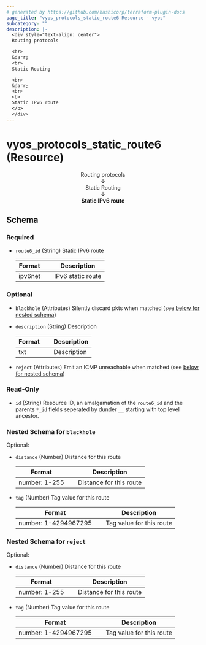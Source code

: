 ```yaml
---
# generated by https://github.com/hashicorp/terraform-plugin-docs
page_title: "vyos_protocols_static_route6 Resource - vyos"
subcategory: ""
description: |-
  <div style="text-align: center">
  Routing protocols

  <br>
  &darr;
  <br>
  Static Routing

  <br>
  &darr;
  <br>
  <b>
  Static IPv6 route
  </b>
  </div>
---
```


# vyos_protocols_static_route6 (Resource)

<div style="text-align: center">
Routing protocols

<br>
&darr;
<br>
Static Routing

<br>
&darr;
<br>
<b>
Static IPv6 route
</b>
</div>



<!-- schema generated by tfplugindocs -->
## Schema

### Required

- `route6_id` (String) Static IPv6 route

    |  Format &emsp; | Description  |
    |----------|---------------|
    |  ipv6net  &emsp; |  IPv6 static route  |

### Optional

- `blackhole` (Attributes) Silently discard pkts when matched (see [below for nested schema](#nestedatt--blackhole))
- `description` (String) Description

    |  Format &emsp; | Description  |
    |----------|---------------|
    |  txt  &emsp; |  Description  |
- `reject` (Attributes) Emit an ICMP unreachable when matched (see [below for nested schema](#nestedatt--reject))

### Read-Only

- `id` (String) Resource ID, an amalgamation of the `route6_id` and the parents `*_id` fields seperated by dunder `__` starting with top level ancestor.

<a id="nestedatt--blackhole"></a>
### Nested Schema for `blackhole`

Optional:

- `distance` (Number) Distance for this route

    |  Format &emsp; | Description  |
    |----------|---------------|
    |  number: 1-255  &emsp; |  Distance for this route  |
- `tag` (Number) Tag value for this route

    |  Format &emsp; | Description  |
    |----------|---------------|
    |  number: 1-4294967295  &emsp; |  Tag value for this route  |


<a id="nestedatt--reject"></a>
### Nested Schema for `reject`

Optional:

- `distance` (Number) Distance for this route

    |  Format &emsp; | Description  |
    |----------|---------------|
    |  number: 1-255  &emsp; |  Distance for this route  |
- `tag` (Number) Tag value for this route

    |  Format &emsp; | Description  |
    |----------|---------------|
    |  number: 1-4294967295  &emsp; |  Tag value for this route  |
